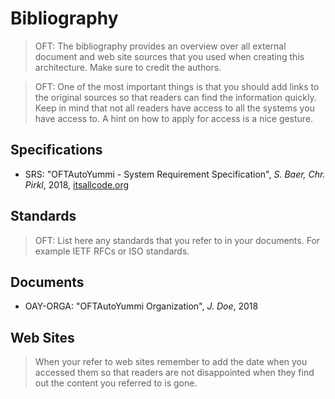 <!--
  #%L
  OpenFastTrace
  %%
  Copyright (C) 2018 itsallcode.org
  %%
  This document is based on https://arc42.org by Dr. G. Starke & Dr. P. Hruschka
  with modifications and additions from itsallcode.org, licensed under CC-BY-SA 4.0
  #L%
  -->
# Bibliography

> OFT: The bibliography provides an overview over all external document and web site sources that you used when creating this architecture. Make sure to credit the authors.

> OFT: One of the most important things is that you should add links to the original sources so that readers can find the information quickly. Keep in mind that not all readers have access to all the systems you have access to. A hint on how to apply for access is a nice gesture.

## Specifications

* <a name="SRS"></a>SRS: "OFTAutoYummi - System Requirement Specification", *S. Baer, Chr. Pirkl*, 2018, [itsallcode.org](https://itsallcode.org)

## Standards

> OFT: List here any standards that you refer to in your documents. For example IETF RFCs or ISO standards.

## Documents

* <a name="OAY-ORGA"></a>OAY-ORGA: "OFTAutoYummi Organization", *J. Doe*, 2018

## Web Sites

> When your refer to web sites remember to add the date when you accessed them so that readers are not disappointed when they find out the content you referred to is gone.
